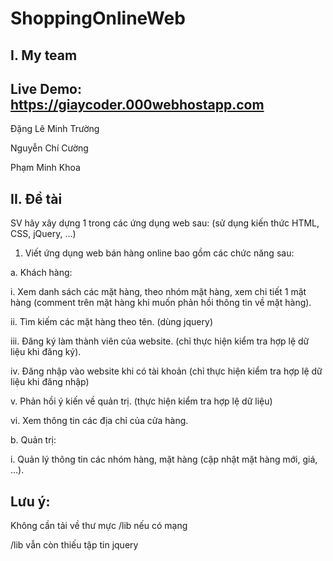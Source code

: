 # ShoppingOnlineWeb
## I. My team
## Live Demo: https://giaycoder.000webhostapp.com
Đặng Lê Minh Trường

Nguyễn Chí Cường

Phạm Minh Khoa

## II. Đề tài

  SV hãy xây dựng 1 trong các ứng dụng web sau: (sử dụng kiến thức HTML, CSS, jQuery, …)
  
1. Viết ứng dụng web bán hàng online bao gồm các chức năng sau:

a. Khách hàng:

  i. Xem danh sách các mặt hàng, theo nhóm mặt hàng, xem chi tiết 1 mặt hàng (comment trên mặt hàng khi muốn phản hồi thông tin về mặt  hàng).
  
  ii. Tìm kiếm các mặt hàng theo tên. (dùng jquery)
  
  iii. Đăng ký làm thành viên của website. (chỉ thực hiện kiểm tra hợp lệ dữ liệu khi đăng ký). 
  
  iv. Đăng nhập vào website khi có tài khoản (chỉ thực hiện kiểm tra hợp lệ dữ liệu khi đăng nhập)
  
  v. Phản hồi ý kiến về quản trị. (thực hiện kiểm tra hợp lệ dữ liệu)     
  
  vi. Xem thông tin các địa chỉ của cửa hàng.
  
b. Quản trị:

i. Quản lý thông tin các nhóm hàng, mặt hàng (cập nhật mặt hàng mới, giá, …).

## Lưu ý:

Không cần tải về thư mực /lib nếu có mạng

/lib vẫn còn thiếu tập tin jquery
